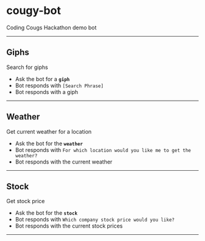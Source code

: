 # cougy-bot
Coding Cougs Hackathon demo bot

---

## Giphs
Search for giphs
* Ask the bot for a **`giph`**
* Bot responds with `[Search Phrase]`
* Bot responds with a giph 

---

## Weather
Get current weather for a location
* Ask the bot for the **`weather`**
* Bot responds with `For which location would you like me to get the weather?`
* Bot responds with the current weather 

---

## Stock
Get stock price
* Ask the bot for the **`stock`**
* Bot responds with `Which company stock price would you like?`
* Bot responds with the current stock prices

---



